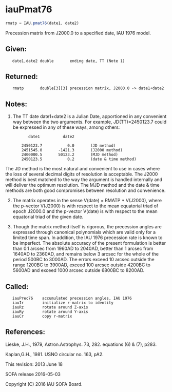 # iauPmat76

```js
rmatp = IAU.pmat76(date1, date2)
```

Precession matrix from J2000.0 to a specified date, IAU 1976 model.

## Given:
```
   date1,date2 double       ending date, TT (Note 1)
```

## Returned:
```
   rmatp       double[3][3] precession matrix, J2000.0 -> date1+date2
```

## Notes:

1) The TT date date1+date2 is a Julian Date, apportioned in any
   convenient way between the two arguments.  For example,
   JD(TT)=2450123.7 could be expressed in any of these ways,
   among others:

```
          date1          date2

       2450123.7           0.0       (JD method)
       2451545.0       -1421.3       (J2000 method)
       2400000.5       50123.2       (MJD method)
       2450123.5           0.2       (date & time method)
```

   The JD method is the most natural and convenient to use in
   cases where the loss of several decimal digits of resolution
   is acceptable.  The J2000 method is best matched to the way
   the argument is handled internally and will deliver the
   optimum resolution.  The MJD method and the date & time methods
   are both good compromises between resolution and convenience.

2) The matrix operates in the sense V(date) = RMATP * V(J2000),
   where the p-vector V(J2000) is with respect to the mean
   equatorial triad of epoch J2000.0 and the p-vector V(date)
   is with respect to the mean equatorial triad of the given
   date.

3) Though the matrix method itself is rigorous, the precession
   angles are expressed through canonical polynomials which are
   valid only for a limited time span.  In addition, the IAU 1976
   precession rate is known to be imperfect.  The absolute accuracy
   of the present formulation is better than 0.1 arcsec from
   1960AD to 2040AD, better than 1 arcsec from 1640AD to 2360AD,
   and remains below 3 arcsec for the whole of the period
   500BC to 3000AD.  The errors exceed 10 arcsec outside the
   range 1200BC to 3900AD, exceed 100 arcsec outside 4200BC to
   5600AD and exceed 1000 arcsec outside 6800BC to 8200AD.

## Called:
```
   iauPrec76    accumulated precession angles, IAU 1976
   iauIr        initialize r-matrix to identity
   iauRz        rotate around Z-axis
   iauRy        rotate around Y-axis
   iauCr        copy r-matrix
```

## References:

   Lieske, J.H., 1979, Astron.Astrophys. 73, 282.
    equations (6) & (7), p283.

   Kaplan,G.H., 1981. USNO circular no. 163, pA2.

This revision:  2013 June 18

SOFA release 2016-05-03

Copyright (C) 2016 IAU SOFA Board.